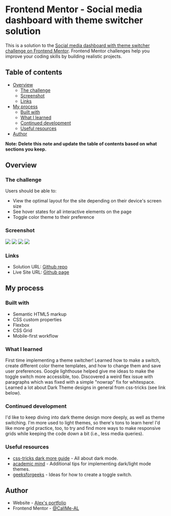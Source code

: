 # Frontend Mentor - Social media dashboard with theme switcher solution

This is a solution to the [Social media dashboard with theme switcher challenge on Frontend Mentor](https://www.frontendmentor.io/challenges/social-media-dashboard-with-theme-switcher-6oY8ozp_H). Frontend Mentor challenges help you improve your coding skills by building realistic projects.

## Table of contents

- [Overview](#overview)
  - [The challenge](#the-challenge)
  - [Screenshot](#screenshot)
  - [Links](#links)
- [My process](#my-process)
  - [Built with](#built-with)
  - [What I learned](#what-i-learned)
  - [Continued development](#continued-development)
  - [Useful resources](#useful-resources)
- [Author](#author)

**Note: Delete this note and update the table of contents based on what sections you keep.**

## Overview

### The challenge

Users should be able to:

- View the optimal layout for the site depending on their device's screen size
- See hover states for all interactive elements on the page
- Toggle color theme to their preference

### Screenshot

![](screenshots/desktop-dark-theme.jpg)
![](screenshots/desktop-light-theme.jpg)
![](screenshots/mobile-dark-theme.jpg)
![](screenshots/mobile-light-theme.jpg)

### Links

- Solution URL: [Github repo](https://github.com/CallMe-AL/frontendmentor-social-dashboard)
- Live Site URL: [Github page](https://callme-al.github.io/frontendmentor-social-dashboard/)

## My process

### Built with

- Semantic HTML5 markup
- CSS custom properties
- Flexbox
- CSS Grid
- Mobile-first workflow

### What I learned

First time implementing a theme switcher! Learned how to make a switch, create different color theme templates, and how to change them and save user preferences. Google lighthouse helped give me ideas to make the toggle switch more accessible, too. Discovered a weird flex issue with paragraphs which was fixed with a simple "nowrap" fix for whitespace. Learned a lot about Dark Theme designs in general from css-tricks (see link below).

### Continued development

I'd like to keep diving into dark theme design more deeply, as well as theme switching. I'm more used to light themes, so there's tons to learn here! I'd like more grid practice, too, to try and find more ways to make responsive grids while keeping the code down a bit (i.e., less media queries).

### Useful resources

- [css-tricks dark more guide](https://css-tricks.com/a-complete-guide-to-dark-mode-on-the-web/#storing-preferences) - All about dark mode.
- [academic mind](https://academind.com/tutorials/adding-dark-mode) - Additional tips for implementing dark/light mode themes.
- [geeksforgeeks](https://www.geeksforgeeks.org/how-to-create-toggle-switch-by-using-html-and-css/) - Ideas for how to create a toggle switch.

## Author

- Website - [Alex's portfolio](https://callme-al.github.io/portfolio/)
- Frontend Mentor - [@CallMe-AL](https://www.frontendmentor.io/profile/CallMe-AL)
